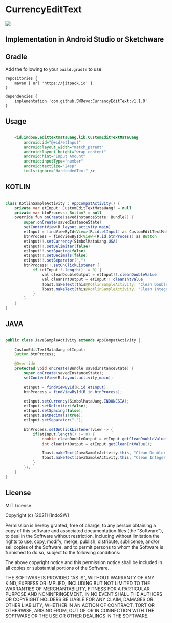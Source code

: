 # CurrencyEditText
[![](https://jitpack.io/v/SWRevo/CurrencyEditText.svg)](https://jitpack.io/#SWRevo/CurrencyEditText)

## Implementation in Android Studio or Sketchware
## Gradle
Add the following to your `build.gradle` to use:
```
repositories {
    maven { url 'https://jitpack.io' }
}

dependencies {
    implementation 'com.github.SWRevo:CurrencyEditText:v1.1.0'
}
```

## Usage

```xml

    <id.indosw.edittextmatauang.lib.CustomEditTextMataUang
        android:id="@+id/etInput"
        android:layout_width="match_parent"
        android:layout_height="wrap_content"
        android:hint="Input Amount"
        android:inputType="number"
        android:textSize="24sp"
        tools:ignore="HardcodedText" />

```

## KOTLIN

```java

class KotlinSampleActivity : AppCompatActivity() {
    private var etInput: CustomEditTextMataUang? = null
    private var btnProcess: Button? = null
    override fun onCreate(savedInstanceState: Bundle?) {
        super.onCreate(savedInstanceState)
        setContentView(R.layout.activity_main)
        etInput = findViewById<View>(R.id.etInput) as CustomEditTextMataUang
        btnProcess = findViewById<View>(R.id.btnProcess) as Button
        etInput!!.setCurrency(SimbolMataUang.USA)
        etInput!!.setDelimiter(false)
        etInput!!.setSpacing(false)
        etInput!!.setDecimals(false)
        etInput!!.setSeparator(",")
        btnProcess!!.setOnClickListener {
            if (etInput!!.length() != 0) {
                val cleanDoubleOutput = etInput!!.cleanDoubleValue
                val cleanIntOutput = etInput!!.cleanIntValue
                Toast.makeText(this@KotlinSampleActivity, "Clean Double: $cleanDoubleOutput", Toast.LENGTH_LONG).show()
                Toast.makeText(this@KotlinSampleActivity, "Clean Integer: $cleanIntOutput", Toast.LENGTH_LONG).show()
            }
        }
    }
}

```

## JAVA

```java

public class JavaSampleActivity extends AppCompatActivity {

    CustomEditTextMataUang etInput;
    Button btnProcess;

    @Override
    protected void onCreate(Bundle savedInstanceState) {
        super.onCreate(savedInstanceState);
        setContentView(R.layout.activity_main);

        etInput = findViewById(R.id.etInput);
        btnProcess = findViewById(R.id.btnProcess);

        etInput.setCurrency(SimbolMataUang.INDONESIA);
        etInput.setDelimiter(false);
        etInput.setSpacing(false);
        etInput.setDecimals(true);
        etInput.setSeparator(".");

        btnProcess.setOnClickListener(view -> {
            if(etInput.length() != 0) {
                double cleanDoubleOutput = etInput.getCleanDoubleValue();
                int cleanIntOutput = etInput.getCleanIntValue();

                Toast.makeText(JavaSampleActivity.this, "Clean Double: " + cleanDoubleOutput, Toast.LENGTH_LONG).show();
                Toast.makeText(JavaSampleActivity.this, "Clean Integer: " + cleanIntOutput, Toast.LENGTH_LONG).show();
            }
        });
    }
}

```

## License

MIT License

Copyright (c) [2021] [IndoSW]

Permission is hereby granted, free of charge, to any person obtaining a copy
of this software and associated documentation files (the "Software"), to deal
in the Software without restriction, including without limitation the rights
to use, copy, modify, merge, publish, distribute, sublicense, and/or sell
copies of the Software, and to permit persons to whom the Software is
furnished to do so, subject to the following conditions:

The above copyright notice and this permission notice shall be included in all
copies or substantial portions of the Software.

THE SOFTWARE IS PROVIDED "AS IS", WITHOUT WARRANTY OF ANY KIND, EXPRESS OR
IMPLIED, INCLUDING BUT NOT LIMITED TO THE WARRANTIES OF MERCHANTABILITY,
FITNESS FOR A PARTICULAR PURPOSE AND NONINFRINGEMENT. IN NO EVENT SHALL THE
AUTHORS OR COPYRIGHT HOLDERS BE LIABLE FOR ANY CLAIM, DAMAGES OR OTHER
LIABILITY, WHETHER IN AN ACTION OF CONTRACT, TORT OR OTHERWISE, ARISING FROM,
OUT OF OR IN CONNECTION WITH THE SOFTWARE OR THE USE OR OTHER DEALINGS IN THE
SOFTWARE.
